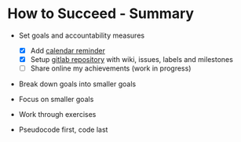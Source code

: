 # How to Succeed - Summary

* Set goals and accountability measures
    - [x] Add [calendar reminder](https://calendar.google.com/calendar/embed?src=t9dblmtosngla9atktqf766hugrue4pt%40import.calendar.google.com&ctz=America%2FSao_Paulo)
    - [x] Setup [gitlab repository](https://gitlab.com/full-stack-developer-nanodegree--nd0044) with wiki, issues, labels and milestones
    - [ ] Share online my achievements (work in progress)

* Break down goals into smaller goals

* Focus on smaller goals

* Work through exercises

* Pseudocode first, code last